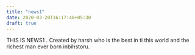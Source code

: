 ```yaml
---
title: "news1"
date: 2020-03-20T16:17:48+05:30
draft: true
---
```


THIS IS NEWS1 . Created by harsh who is the best in ti this world and the richest man ever born inbihstoru.